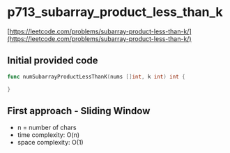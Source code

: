 # p713_subarray_product_less_than_k

[https://leetcode.com/problems/subarray-product-less-than-k/](https://leetcode.com/problems/subarray-product-less-than-k/)

## Initial provided code

```go
func numSubarrayProductLessThanK(nums []int, k int) int {

}
```

## First approach - Sliding Window

- n = number of chars
- time complexity: O(n)
- space complexity: O(1)
